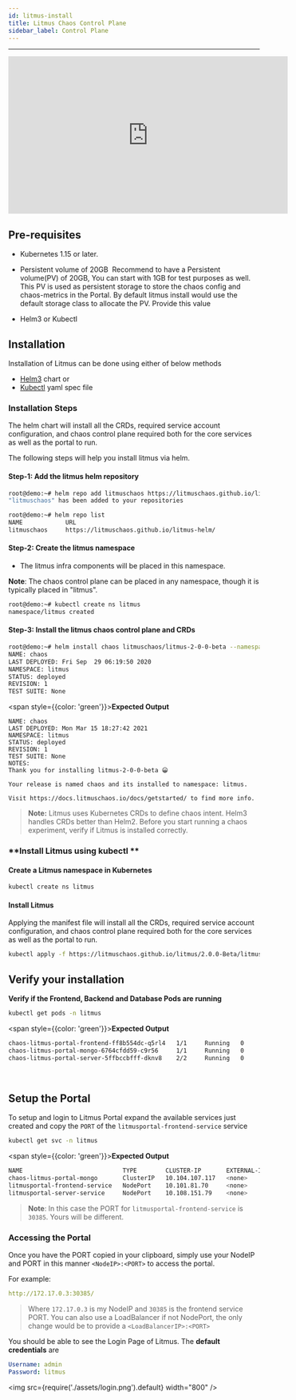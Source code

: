 ```yaml
---
id: litmus-install
title: Litmus Chaos Control Plane
sidebar_label: Control Plane
---
```


---

<iframe width="560" height="315" src="https://www.youtube.com/embed/rOrKegj5ePI" frameborder="0" allow="accelerometer; autoplay; clipboard-write; encrypted-media; gyroscope; picture-in-picture" allowfullscreen></iframe>

## Pre-requisites

- Kubernetes 1.15 or later.
  ​
- Persistent volume of 20GB
  ​
  Recommend to have a Persistent volume(PV) of 20GB, You can start with 1GB for test purposes as well. This PV is used as persistent storage to store the chaos config and chaos-metrics in the Portal. By default litmus install would use the default storage class to allocate the PV. Provide this value

- Helm3 or Kubectl

## Installation 

Installation of Litmus can be done using either of below methods
-  [Helm3](#helm_install) chart or 
-  [Kubectl](#kubectl_install) yaml spec file

### Installation Steps

The helm chart will install all the CRDs, required service account configuration, and chaos control plane required both for the core services as well as the portal to run.

The following steps will help you install litmus via helm.

#### Step-1: Add the litmus helm repository

```bash
root@demo:~# helm repo add litmuschaos https://litmuschaos.github.io/litmus-helm/
"litmuschaos" has been added to your repositories
```

```bash
root@demo:~# helm repo list
NAME            URL
litmuschaos     https://litmuschaos.github.io/litmus-helm/
```

#### Step-2: Create the litmus namespace

- The litmus infra components will be placed in this namespace.

**Note**: The chaos control plane can be placed in any namespace, though it is typically placed in "litmus".

```bash
root@demo:~# kubectl create ns litmus
namespace/litmus created
```

#### Step-3: Install the litmus chaos control plane and CRDs

```bash
root@demo:~# helm install chaos litmuschaos/litmus-2-0-0-beta --namespace=litmus --devel
NAME: chaos
LAST DEPLOYED: Fri Sep  29 06:19:50 2020
NAMESPACE: litmus
STATUS: deployed
REVISION: 1
TEST SUITE: None
```

<span style={{color: 'green'}}><b>Expected Output</b></span>

```
NAME: chaos
LAST DEPLOYED: Mon Mar 15 18:27:42 2021
NAMESPACE: litmus
STATUS: deployed
REVISION: 1
TEST SUITE: None
NOTES:
Thank you for installing litmus-2-0-0-beta 😀

Your release is named chaos and its installed to namespace: litmus.

Visit https://docs.litmuschaos.io/docs/getstarted/ to find more info.
```

> **Note:** Litmus uses Kubernetes CRDs to define chaos intent. Helm3 handles CRDs better than Helm2. Before you start running a chaos experiment, verify if Litmus is installed correctly.

### <a name="kubectl_install"> </a>**Install Litmus using kubectl **

#### **Create a Litmus namespace  in Kubernetes**

```bash
kubectl create ns litmus
```
#### **Install Litmus**

Applying the manifest file will install all the CRDs, required service account configuration, and chaos control plane required both for the core services as well as the portal to run.
```bash
kubectl apply -f https://litmuschaos.github.io/litmus/2.0.0-Beta/litmus-2.0.0-Beta.yaml
```

## **Verify your installation**

**Verify if the Frontend, Backend and Database Pods are running**

```bash
kubectl get pods -n litmus
```

<span style={{color: 'green'}}><b>Expected Output</b></span>

```bash
chaos-litmus-portal-frontend-ff8b554dc-q5rl4   1/1     Running   0          2m6s
chaos-litmus-portal-mongo-6764cfdd59-c9r56     1/1     Running   0          2m6s
chaos-litmus-portal-server-5ffbccbfff-dknv8    2/2     Running   0          2m6s
```

<br />

## **Setup the Portal**

To setup and login to Litmus Portal expand the available services just created and copy the `PORT` of the `litmusportal-frontend-service` service

```bash
kubectl get svc -n litmus
```

<span style={{color: 'green'}}><b>Expected Output</b></span>

```bash
NAME                            TYPE        CLUSTER-IP       EXTERNAL-IP   PORT(S)                         AGE
chaos-litmus-portal-mongo       ClusterIP   10.104.107.117   <none>        27017/TCP                       2m
litmusportal-frontend-service   NodePort    10.101.81.70     <none>        9091:30385/TCP                  2m
litmusportal-server-service     NodePort    10.108.151.79    <none>        9002:32456/TCP,9003:31160/TCP   2m
```

> **Note**: In this case the PORT for `litmusportal-frontend-service` is `30385`. Yours will be different.

### **Accessing the Portal**

Once you have the PORT copied in your clipboard, simply use your NodeIP and PORT in this manner `<NodeIP>:<PORT>` to access the portal.

For example:

```yaml
http://172.17.0.3:30385/
```

> Where `172.17.0.3` is my NodeIP and `30385` is the frontend service PORT. You can also use a LoadBalancer if not NodePort, the only change would be to provide a `<LoadBalancerIP>:<PORT>`

You should be able to see the Login Page of Litmus. The **default credentials** are

```yaml
Username: admin
Password: litmus
```

<img src={require('./assets/login.png').default} width="800" />
